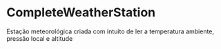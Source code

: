 # CompleteWeatherStation
Estação meteorológica criada com intuito de ler a temperatura ambiente, pressão local e altitude

